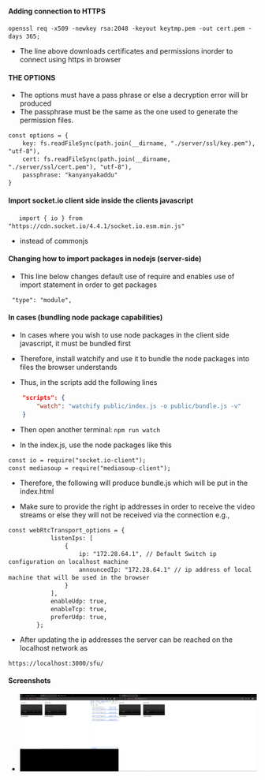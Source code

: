 #### Adding connection to HTTPS
 ``` 
openssl req -x509 -newkey rsa:2048 -keyout keytmp.pem -out cert.pem -days 365;
```
- The line above downloads certificates and permissions inorder to connect using https in browser

#### THE OPTIONS

- The options must have a pass phrase or else a decryption error will br produced
- The passphrase must be the same as the one used to generate the permission files.

```JS
const options = {
    key: fs.readFileSync(path.join(__dirname, "./server/ssl/key.pem"), "utf-8"),
    cert: fs.readFileSync(path.join(__dirname, "./server/ssl/cert.pem"), "utf-8"),
    passphrase: "kanyanyakaddu"
}
```

#### Import socket.io client side inside the clients javascript

```JS
   import { io } from "https://cdn.socket.io/4.4.1/socket.io.esm.min.js"
```

- instead of commonjs

#### Changing how to import packages in nodejs (server-side)

- This line below changes default use of require and enables use of import statement in order to get packages
```
 "type": "module",
```

#### In cases (bundling node package capabilities)

- In cases where you wish to use node packages in the client side javascript, it must be bundled first
- Therefore, install watchify and use it to bundle the node packages into files the browser understands

- Thus, in the scripts add the following lines

```JSON
    "scripts": {
        "watch": "watchify public/index.js -o public/bundle.js -v"
    }
```

- Then open another terminal:
``` npm run watch ```

- In the index.js, use the node packages like this

```JS
const io = require("socket.io-client");
const mediasoup = require("mediasoup-client");
```

- Therefore, the following will produce bundle.js which will be put in the index.html

- Make sure to provide the right ip addresses in order to receive the video streams or else they will not be received
  via the connection e.g.,

```JS
const webRtcTransport_options = {
            listenIps: [
                {
                    ip: "172.28.64.1", // Default Switch ip configuration on localhost machine
                    announcedIp: "172.28.64.1" // ip address of local machine that will be used in the browser
                }
            ],
            enableUdp: true,
            enableTcp: true,
            preferUdp: true,
        };
```

- After updating the ip addresses the server can be reached on the localhost network as

```JS
https://localhost:3000/sfu/
```

#### Screenshots
- ![screenshot one](https://github.com/busingepius/mediasoup-1-1/blob/main/screenshot/Screenshot_1.png)
